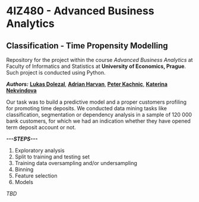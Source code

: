 # 4IZ480 - Advanced Business Analytics
## Classification - Time Propensity Modelling

Repository for the project within the course *Advanced Business Analytics* at Faculty of Informatics and Statistics at **University of Economics, Prague**. 
Such project is conducted using Python.

_**Authors:**_ [**Lukas Dolezal**](https://www.linkedin.com/in/lukas-dolezal75/), [**Adrian Harvan**](https://www.linkedin.com/in/adrian-harvan/), [**Peter Kachnic**](https://www.linkedin.com/in/peterkachnic/), [**Katerina Nekvindova**](https://www.linkedin.com/in/kateřina-nekvindová-119050178)

Our task was to build a predictive model and a proper customers profiling for promoting time deposits.
We conducted data mining tasks like classification, segmentation or dependency analysis in a sample of 120 000 bank customers, for which we had an indication whether they have opened term deposit account or not. 

***---STEPS---***
1. Exploratory analysis
2. Split to training and testing set
3. Training data oversampling and/or undersampling 
4. Binning
5. Feature selection
6. Models

_TBD_

